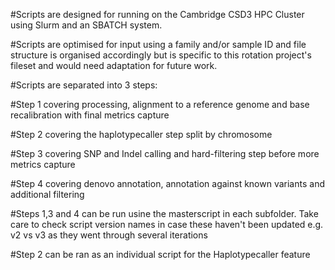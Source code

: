 #Scripts are designed for running on the Cambridge CSD3 HPC Cluster using Slurm and an SBATCH system.

#Scripts are optimised for input using a family and/or sample ID and file structure is organised accordingly but is specific to this rotation project's fileset and would need adaptation for future work. 

#Scripts are separated into 3 steps: 

#Step 1 covering processing, alignment to a reference genome and base recalibration with final metrics capture

#Step 2 covering the haplotypecaller step split by chromosome 

#Step 3 covering SNP and Indel calling and hard-filtering step before more metrics capture 

#Step 4 covering denovo annotation, annotation against known variants and additional filtering

#Steps 1,3 and 4 can be run usine the masterscript in each subfolder. Take care to check script version names in case these haven't been updated e.g. v2 vs v3 as they went through several iterations 

#Step 2 can be ran as an individual script for the Haplotypecaller feature
